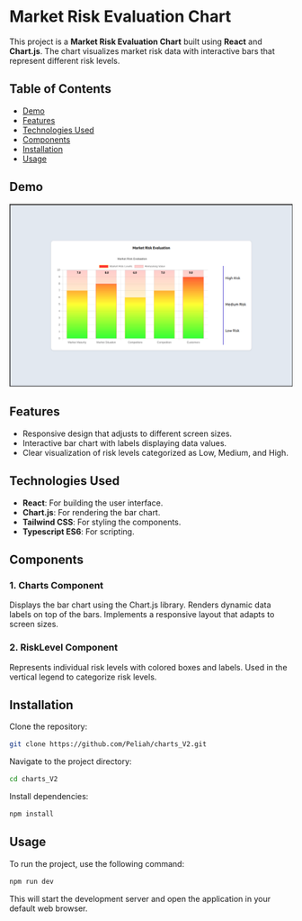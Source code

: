 # Market Risk Evaluation Chart

This project is a **Market Risk Evaluation Chart** built using **React** and **Chart.js**. The chart visualizes market risk data with interactive bars that represent different risk levels.

## Table of Contents
- [Demo](#demo)
- [Features](#features)
- [Technologies Used](#technologies-used)
- [Components](#components)
- [Installation](#installation)
- [Usage](#usage)

## Demo
![Demo of Market Risk Evaluation Chart](./src/assets/chart.png) 

## Features
- Responsive design that adjusts to different screen sizes.
- Interactive bar chart with labels displaying data values.
- Clear visualization of risk levels categorized as Low, Medium, and High.

## Technologies Used
- **React**: For building the user interface.
- **Chart.js**: For rendering the bar chart.
- **Tailwind CSS**: For styling the components.
- **Typescript ES6**: For scripting.

## Components

### 1. **Charts Component**
Displays the bar chart using the Chart.js library. Renders dynamic data labels on top of the bars. Implements a responsive layout that adapts to screen sizes.

### 2. **RiskLevel Component**
Represents individual risk levels with colored boxes and labels. Used in the vertical legend to categorize risk levels.

## Installation
Clone the repository:
```bash
git clone https://github.com/Peliah/charts_V2.git
```
Navigate to the project directory:
```bash
cd charts_V2
```

Install dependencies:
```bash
npm install
```

## Usage
To run the project, use the following command:
```bash
npm run dev
```
This will start the development server and open the application in your default web browser.
